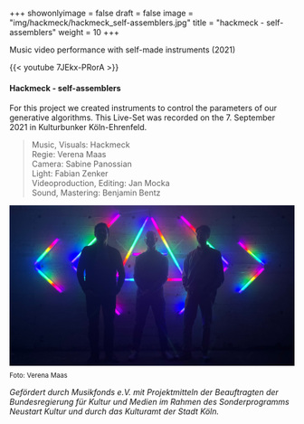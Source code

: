 +++
showonlyimage = false
draft = false
image = "img/hackmeck/hackmeck_self-assemblers.jpg"
title = "hackmeck - self-assemblers"
weight = 10
+++

Music video performance with self-made instruments (2021)
<!--more-->

{{< youtube 7JEkx-PRorA >}}

#### Hackmeck - self-assemblers
For this project we created instruments to control the parameters of our generative algorithms. This Live-Set was recorded on the 7. September 2021 in Kulturbunker Köln-Ehrenfeld.

>Music, Visuals: Hackmeck \
>Regie: Verena Maas \
>Camera: Sabine Panossian \
>Light: Fabian Zenker \
>Videoproduction, Editing: Jan Mocka \
>Sound, Mastering: Benjamin Bentz

![foto][1]
<sub>Foto: Verena Maas</sub>

*Gefördert durch Musikfonds e.V. mit Projektmitteln der Beauftragten der Bundesregierung für Kultur und Medien im Rahmen des Sonderprogramms Neustart Kultur und durch das Kulturamt der Stadt Köln.*

[1]: /img/hackmeck/hackmeck_self-assemblers.jpg